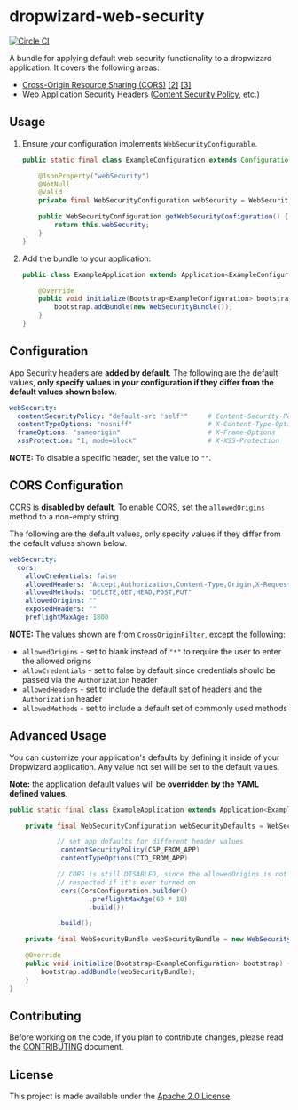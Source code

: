 dropwizard-web-security
=======================
[![Circle CI](https://circleci.com/gh/palantir/dropwizard-web-security.svg?style=svg&circle-token=52b148126fda6cfba213cb832ff733d04d0d7277)](https://circleci.com/gh/palantir/dropwizard-web-security)

A bundle for applying default web security functionality to a dropwizard application. It covers the following areas:

- [Cross-Origin Resource Sharing (CORS)][cors1] [\[2\]][cors2] [\[3\]][cors3]
- Web Application Security Headers ([Content Security Policy][csp], etc.)


Usage
-----
1. Ensure your configuration implements `WebSecurityConfigurable`.

    ```java
    public static final class ExampleConfiguration extends Configuration implements WebSecurityConfigurable {

        @JsonProperty("webSecurity")
        @NotNull
        @Valid
        private final WebSecurityConfiguration webSecurity = WebSecurityConfiguration.DEFAULT;

        public WebSecurityConfiguration getWebSecurityConfiguration() {
            return this.webSecurity;
        }
    }
    ```

2. Add the bundle to your application:

	```java
	public class ExampleApplication extends Application<ExampleConfiguration> {

	    @Override
	    public void initialize(Bootstrap<ExampleConfiguration> bootstrap) {
	        bootstrap.addBundle(new WebSecurityBundle());
	    }
    }

    ```


Configuration
-------------
App Security headers are **added by default**. The following are the default values, **only specify values in your
configuration if they differ from the default values shown below**.

```yaml
webSecurity:
  contentSecurityPolicy: "default-src 'self'"     # Content-Security-Policy and X-Content-Security-Policy
  contentTypeOptions: "nosniff"                   # X-Content-Type-Options
  frameOptions: "sameorigin"                      # X-Frame-Options
  xssProtection: "1; mode=block"                  # X-XSS-Protection
```

**NOTE:** To disable a specific header, set the value to `""`.


CORS Configuration
------------------
CORS is **disabled by default**. To enable CORS, set the `allowedOrigins` method to a non-empty string.

The following are the default values, only specify values if they differ from the default values shown below.

```yaml
webSecurity:
  cors:
    allowCredentials: false
    allowedHeaders: "Accept,Authorization,Content-Type,Origin,X-Requested-With"
    allowedMethods: "DELETE,GET,HEAD,POST,PUT"
    allowedOrigins: ""
    exposedHeaders: ""
    preflightMaxAge: 1800
```

**NOTE:** The values shown are from [`CrossOriginFilter`][corsfilter], except the following:

- `allowedOrigins` - set to blank instead of `"*"` to require the user to enter the allowed origins
- `allowCredentials` - set to false by default since credentials should be passed via the `Authorization` header
- `allowedHeaders` - set to include the default set of headers and the `Authorization` header
- `allowedMethods` - set to include a default set of commonly used methods


Advanced Usage
--------------
You can customize your application's defaults by defining it inside of your Dropwizard application. Any value not set
will be set to the default values.

**Note:** the application default values will be **overridden by the YAML defined values**.

```java
public static final class ExampleApplication extends Application<ExampleConfiguration> {

    private final WebSecurityConfiguration webSecurityDefaults = WebSecurityConfiguration.builder()

            // set app defaults for different header values
            .contentSecurityPolicy(CSP_FROM_APP)
            .contentTypeOptions(CTO_FROM_APP)

            // CORS is still DISABLED, since the allowedOrigins is not set, but the default value will be
            // respected if it's ever turned on
            .cors(CorsConfiguration.builder()
                    .preflightMaxAge(60 * 10)
                    .build())

            .build();

    private final WebSecurityBundle webSecurityBundle = new WebSecurityBundle(webSecurityDefaults);

    @Override
    public void initialize(Bootstrap<ExampleConfiguration> bootstrap) {
        bootstrap.addBundle(webSecurityBundle);
    }
}
```


Contributing
------------
Before working on the code, if you plan to contribute changes, please read the [CONTRIBUTING](CONTRIBUTING.md) document.


License
-------
This project is made available under the [Apache 2.0 License][license].


[cors1]: https://www.w3.org/TR/cors/
[cors2]: https://www.owasp.org/index.php/CORS_OriginHeaderScrutiny
[cors3]: https://developer.mozilla.org/en-US/docs/Web/HTTP/Access_control_CORS
[csp]: https://developer.mozilla.org/en-US/docs/Web/Security/CSP

[corsfilter]: http://download.eclipse.org/jetty/9.2.13.v20150730/apidocs/org/eclipse/jetty/servlets/CrossOriginFilter.html

[license]: http://www.apache.org/licenses/LICENSE-2.0
